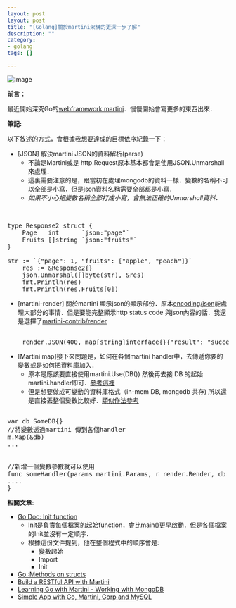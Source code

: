 ```yaml
---
layout: post
layout: post
title: "[Golang]關於martini架構的更深一步了解"
description: ""
category: 
- golang
tags: []

---
```


![image](http://i.imgur.com/lb8cQ3g.jpg?1)


**前言：**

最近開始深究Go的[webframework martini](https://github.com/go-martini/martini)．慢慢開始會寫更多的東西出來．


**筆記:**

以下敘述的方式，會根據我想要達成的目標依序紀錄一下：

- [JSON] 解決martini JSON的資料解析(parse)
    - 不論是Martini或是 http.Request原本基本都會是使用JSON.Unmarshall來處理．
    - 這裏需要注意的是，跟當初在處理mongodb的資料一樣．變數的名稱不可以全部是小寫，但是json資料名稱需要全部都是小寫．
    - *如果不小心把變數名稱全部打成小寫，會無法正確的Unmarshall資料．*

<pre class="prettyprint">  

type Response2 struct {
    Page   int      `json:"page"`
    Fruits []string `json:"fruits"`
}

str := `{"page": 1, "fruits": ["apple", "peach"]}`
    res := &Response2{}
    json.Unmarshal([]byte(str), &res)
    fmt.Println(res)
    fmt.Println(res.Fruits[0])
</pre>


- [martini-render] 關於martini 顯示json的顯示部份．原本[encoding/json](http://golang.org/pkg/encoding/json/)能處理大部分的事情．但是要能完整顯示http status code 與json內容的話．我還是選擇了[martini-contrib/render](https://github.com/martini-contrib/render)

<pre class="prettyprint">  
    render.JSON(400, map[string]interface{}{"result": "success"})
</pre>

- [Martini map]接下來問題是，如何在各個martini handler中，去傳遞你要的變數或是如何把資料庫加入．
    - 原本是應該要直接使用martini.Use(DB()) 然後再去接 DB 的起始martini.handler即可．[參考這裡](http://blog.gopheracademy.com/advent-2013/day-11-martini/)
    - 但是想要做成可變動的資料庫格式（in-mem DB, mongodb 共存) 所以還是直接丟整個變數比較好．[類似作法參考](https://github.com/go-martini/martini)

<pre class="prettyprint">  
var db SomeDB{} 
//將變數透過martini 傳到各個handler
m.Map(&db)
...


//新增一個變數參數就可以使用
func someHandler(params martini.Params, r render.Render, db *SomeDB) {
....
}
</pre>    

**相關文章:**

- [Go Doc: Init function](https://golang.org/doc/effective_go.html#init)
    - Init是負責每個檔案的起始function，會比main()更早啟動．但是各個檔案的Init並沒有一定順序．
    - 根據這份文件提到，他在整個程式中的順序會是:
        - 變數起始
        - Import
        - Init
- [Go :Methods on structs](http://golangtutorials.blogspot.tw/2011/06/methods-on-structs.html)        
- [Build a RESTful API with Martini](http://0value.com/build-a-restful-API-with-Martini)
- [Learning Go with Martini - Working with MongoDB](http://progadventure.blogspot.tw/2014/03/learning-go-with-martini-working-with.html)
- [Simple App with Go, Martini, Gorp and MySQL](http://techslides.com/simple-app-with-go-martini-gorp-and-mysql)
    
